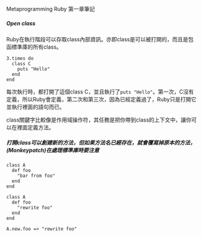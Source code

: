 Metaprogramming Ruby 第一章筆記

##### Open class

Ruby在執行階段可以存取class內部資訊。亦即class是可以被打開的，而且是包函標準庫的所有class。

```
3.times do
  class C
    puts "Hello"
  end
end
```
每次執行時，都打開了這個class C，並且執行了`puts "Hello"`。第一次，C沒有定義，所以Ruby會定義，第二次和第三次，因為已經定義過了，Ruby只是打開它並執行裡面的語句而已。

class關鍵字比較像是作用域操作符，其任務是把你帶到class的上下文中，讓你可以在裡面定義方法。

##### 打開class可以創建新的方法，但如果方法名已經存在，就會覆寫掉原本的方法，(Monkeypatch)在處理標準庫時要注意

```
class A
  def foo
    "bar from foo"
  end
end

class A
  def foo
    "rewrite foo"
  end
end

A.new.foo => "rewrite foo"
```



